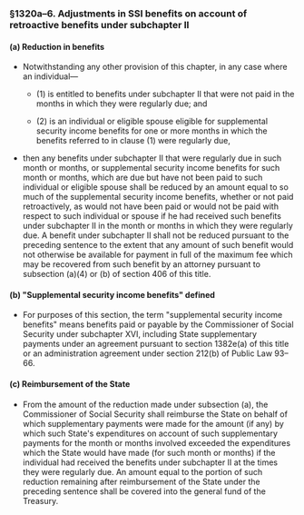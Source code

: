 ### §1320a–6. Adjustments in SSI benefits on account of retroactive benefits under subchapter II
#### (a) Reduction in benefits
* Notwithstanding any other provision of this chapter, in any case where an individual—

  * (1) is entitled to benefits under subchapter II that were not paid in the months in which they were regularly due; and

  * (2) is an individual or eligible spouse eligible for supplemental security income benefits for one or more months in which the benefits referred to in clause (1) were regularly due,


* then any benefits under subchapter II that were regularly due in such month or months, or supplemental security income benefits for such month or months, which are due but have not been paid to such individual or eligible spouse shall be reduced by an amount equal to so much of the supplemental security income benefits, whether or not paid retroactively, as would not have been paid or would not be paid with respect to such individual or spouse if he had received such benefits under subchapter II in the month or months in which they were regularly due. A benefit under subchapter II shall not be reduced pursuant to the preceding sentence to the extent that any amount of such benefit would not otherwise be available for payment in full of the maximum fee which may be recovered from such benefit by an attorney pursuant to subsection (a)(4) or (b) of section 406 of this title.

#### (b) "Supplemental security income benefits" defined
* For purposes of this section, the term "supplemental security income benefits" means benefits paid or payable by the Commissioner of Social Security under subchapter XVI, including State supplementary payments under an agreement pursuant to section 1382e(a) of this title or an administration agreement under section 212(b) of Public Law 93–66.

#### (c) Reimbursement of the State
* From the amount of the reduction made under subsection (a), the Commissioner of Social Security shall reimburse the State on behalf of which supplementary payments were made for the amount (if any) by which such State's expenditures on account of such supplementary payments for the month or months involved exceeded the expenditures which the State would have made (for such month or months) if the individual had received the benefits under subchapter II at the times they were regularly due. An amount equal to the portion of such reduction remaining after reimbursement of the State under the preceding sentence shall be covered into the general fund of the Treasury.